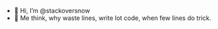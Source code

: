 - 👋 Hi, I’m @stackoversnow
- 👀 Me think, why waste lines, write lot code, when few lines do trick. 
